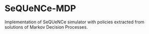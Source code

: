 # SeQUeNCe-MDP
Implementation of SeQUeNCe simulator with policies extracted from solutions of Markov Decision Processes.
